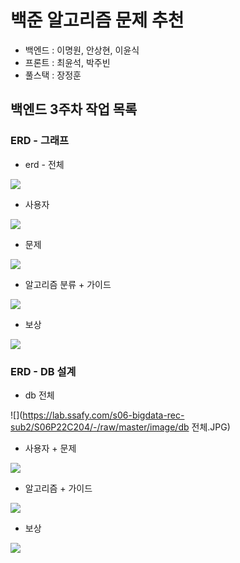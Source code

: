 # 백준 알고리즘 문제 추천

- 백엔드 : 이명원, 안상현, 이윤식
- 프론트 : 최윤석, 박주빈
- 풀스택 : 장정훈



## 백엔드 3주차 작업 목록

### ERD - 그래프

- erd - 전체

![](https://lab.ssafy.com/s06-bigdata-rec-sub2/S06P22C204/-/raw/master/image/erd.PNG)



- 사용자

![](https://lab.ssafy.com/s06-bigdata-rec-sub2/S06P22C204/-/raw/master/image/user.PNG)



- 문제

![](https://lab.ssafy.com/s06-bigdata-rec-sub2/S06P22C204/-/raw/master/image/problem.PNG)



- 알고리즘 분류 + 가이드

![](https://lab.ssafy.com/s06-bigdata-rec-sub2/S06P22C204/-/raw/master/image/algorithm-guide.PNG)



- 보상

![](https://lab.ssafy.com/s06-bigdata-rec-sub2/S06P22C204/-/raw/master/image/emblem.PNG)


### ERD - DB 설계

- db 전체

![](https://lab.ssafy.com/s06-bigdata-rec-sub2/S06P22C204/-/raw/master/image/db 전체.JPG)



- 사용자 + 문제

![](https://lab.ssafy.com/s06-bigdata-rec-sub2/S06P22C204/-/raw/master/image/db1.jpg)



- 알고리즘 + 가이드

![](https://lab.ssafy.com/s06-bigdata-rec-sub2/S06P22C204/-/raw/master/image/db2.jpg)



- 보상

![](https://lab.ssafy.com/s06-bigdata-rec-sub2/S06P22C204/-/raw/master/image/db3.jpg)



